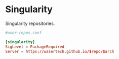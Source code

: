 # Singularity

Singularity repositories.

```conf
#user-repos.conf

[singularity]
SigLevel = PackageRequired
Server = https://wasertech.github.io/$repo/$arch
```